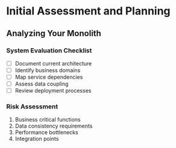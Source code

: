 # Initial Assessment and Planning

## Analyzing Your Monolith

### System Evaluation Checklist
- [ ] Document current architecture
- [ ] Identify business domains
- [ ] Map service dependencies
- [ ] Assess data coupling
- [ ] Review deployment processes

### Risk Assessment
1. Business critical functions
2. Data consistency requirements
3. Performance bottlenecks
4. Integration points
